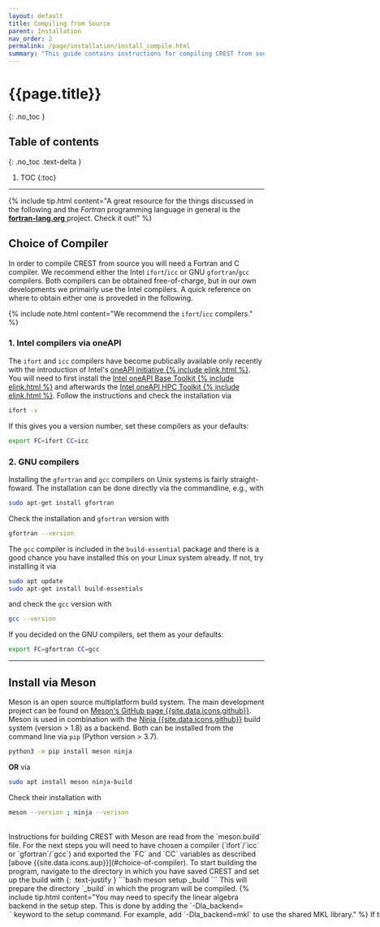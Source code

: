 ```yaml
---
layout: default
title: Compiling from Source
parent: Installation
nav_order: 2
permalink: /page/installation/install_compile.html
summary: "This guide contains instructions for compiling CREST from source."
---
```


# {{page.title}}
{: .no_toc }

## Table of contents
{: .no_toc .text-delta }

1. TOC
{:toc}

---

{% include tip.html content="A great resource for the things discussed in the following and the *Fortran* programming language in general is the [**fortran-lang.org** <i class='fa-solid fa-arrow-up-right-from-square'></i>](https://fortran-lang.org) project. Check it out!" %}

## Choice of Compiler

In order to compile CREST from source you will need a Fortran and C compiler.
We recommend either the Intel `ifort`/`icc` or GNU `gfortran`/`gcc` compilers.
Both compilers can be obtained free-of-charge, but in our own developments we primairly use the Intel compilers.
A quick reference on where to obtain either one is proveded in the following.

{% include note.html content="We recommend the `ifort`/`icc` compilers." %}


### 1. Intel compilers via oneAPI

The `ifort` and `icc` compilers have become publically available only recently with the introduction of Intel's [oneAPI initiative {% include elink.html %}](https://www.oneapi.io/).
You will need to first install the [Intel oneAPI Base Toolkit {% include elink.html %}](https://www.intel.com/content/www/us/en/developer/tools/oneapi/toolkits.html#base-kit) and 
afterwards the [Intel oneAPI HPC Toolkit {% include elink.html %}](https://www.intel.com/content/www/us/en/developer/tools/oneapi/toolkits.html#hpc-kit).
Follow the instructions and check the installation via
```bash
ifort -v
```
If this gives you a version number, set these compilers as your defaults:
```bash
export FC=ifort CC=icc
```


### 2. GNU compilers

Installing the `gfortran` and `gcc` compilers on Unix systems is fairly straight-foward.
The installation can be done directly via the commandline, e.g., with
```bash
sudo apt-get install gfortran
```
Check the installation and `gfortran` version with
```bash
gfortran --version
```

The `gcc` compiler is included in the `build-essential` package and there is a good chance you have installed this on your Linux system already.
If not, try installing it via
```bash
sudo apt update
sudo apt-get install build-essentials
```
and check the `gcc` version with
```bash
gcc --version
```

If you decided on the GNU compilers, set them as your defaults:
```bash
export FC=gfortran CC=gcc
```

---

## Install via Meson

Meson is an open source multiplatform build system. The main development project can be found on [Meson's GitHub page {{site.data.icons.github}}](https://github.com/mesonbuild/meson).
Meson is used in combination with the [Ninja {{site.data.icons.github}}](https://github.com/ninja-build/ninja) build system (version > 1.8) as a backend.
Both can be installed from the command line via `pip` (Python version > 3.7).
```bash
python3 -m pip install meson ninja
```
**OR** via
```bash
sudo apt install meson ninja-build
```
Check their installation with
```bash
meson --version ; ninja --verison
```
<br>
Instructions for building CREST with Meson are read from the `meson.build` file.
For the next steps you will need to have chosen a compiler (`ifort`/`icc` or `gfortran`/`gcc`) and exported the `FC` and `CC` variables as described [above {{site.data.icons.aup}}](#choice-of-compiler). 
To start building the program, navigate to the directory in which you have saved CREST and set up the build with
{: .text-justify }
```bash
meson setup _build
```
This will prepare the directory `_build` in which the program will be compiled.
{% include tip.html content="You may need to specify the linear algebra backend in the setup step. This is done by adding the `-Dla_backend=<option>` keyword to the setup command.
For example, add `-Dla_backend=mkl` to use the shared MKL library." %}

If the setup was successfull, initiate the build (still in the same directory) with
```bash
ninja -C _build
```



---

## Install via CMake

CMake is one of the most widely used multiplatform build systems.
It can be used with [Ninja {{site.data.icons.github}}](https://github.com/ninja-build/ninja) or the regular `make` as a backend.
CMake can be installed in different ways. For example from the [official webiste](https://cmake.org/install/), or via `pip`

```bash
pip install cmake
```

As before, you must have  exported `FC` and `CC` variables to set the compilers.
To start building CREST, navigate to the source (a file called `CMakeLists.txt` should be present here) and setup a `_build` directory with
```bash
cmake -B _build -DCMAKE_BUILD_TYPE=Release
```
If you wish to use Ninja as a backend also add the `-GNinja` option to this command.
Then build the project with
```bash
make -C _build
```
or `ninja -C _build`, whatever you prefer.

---


## Conda

[![Conda Version](https://img.shields.io/conda/vn/conda-forge/crest.svg)](https://anaconda.org/conda-forge/crest)

Installing CREST from the [`conda-forge` channel](https://conda-forge.org/) can be achieved by adding `conda-forge` to your channels with:

```bash
conda config --add channels conda-forge
```

Once the `conda-forge` channel has been enabled, CREST can be installed with:

```bash
conda install crest
```

It is possible to list all of the versions of CREST available on your platform with:

```bash
conda search crest --channel conda-forge
```
